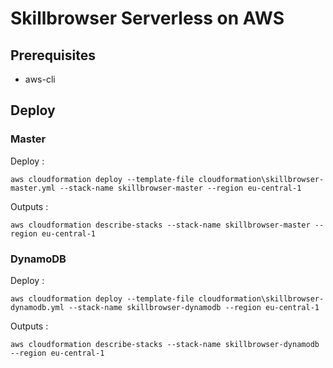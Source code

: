 # Skillbrowser Serverless on AWS

## Prerequisites

- aws-cli

## Deploy

### Master

Deploy :

    aws cloudformation deploy --template-file cloudformation\skillbrowser-master.yml --stack-name skillbrowser-master --region eu-central-1

Outputs :

    aws cloudformation describe-stacks --stack-name skillbrowser-master --region eu-central-1

### DynamoDB

Deploy :

    aws cloudformation deploy --template-file cloudformation\skillbrowser-dynamodb.yml --stack-name skillbrowser-dynamodb --region eu-central-1

Outputs :

    aws cloudformation describe-stacks --stack-name skillbrowser-dynamodb --region eu-central-1